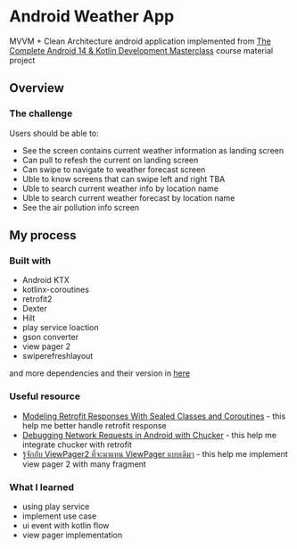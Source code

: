 # Android Weather App

MVVM + Clean Architecture android application implemented from [
The Complete Android 14 & Kotlin Development Masterclass](https://www.udemy.com/course/android-kotlin-developer/)
course material project

## Overview

### The challenge

Users should be able to:

- See the screen contains current weather information as landing screen
- Can pull to refesh the current on landing screen
- Can swipe to navigate to weather forecast screen
- Uble to know screens that can swipe left and right
TBA
- Uble to search current weather info by location name
- Uble to search current weather forecast by location name
- See the air pollution info screen

## My process

### Built with

- Android KTX
- kotlinx-coroutines
- retrofit2
- Dexter
- Hilt
- play service loaction
- gson converter
- view pager 2
- swiperefreshlayout

and more dependencies and their version in [here](https://github.com/Chayapol-c/weather-app/blob/main/gradle/libs.versions.toml)

### Useful resource

- [Modeling Retrofit Responses With Sealed Classes and Coroutines](https://getstream.io/blog/modeling-retrofit-responses/) -
  this help me better handle retrofit response
- [Debugging Network Requests in Android with Chucker](https://engineering.teknasyon.com/debugging-network-requests-in-android-with-chucker-a-comprehensive-guide-9a1251c54e9e) -
  this help me integrate chucker with retrofit
- [รู้จักกับ ViewPager2 ที่จะมาแทน ViewPager แบบเดิมๆ](https://akexorcist.dev/view-pager-will-be-replace-with-view-pager-2/) - this help me implement view pager 2 with many fragment

### What I learned

- using play service
- implement use case
- ui event with kotlin flow
- view pager implementation
